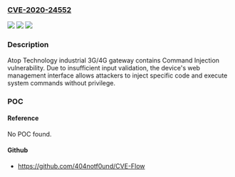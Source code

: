 ### [CVE-2020-24552](https://cve.mitre.org/cgi-bin/cvename.cgi?name=CVE-2020-24552)
![](https://img.shields.io/static/v1?label=Product&message=3G%2F4G%20LTE%20Cellular%20to%20Ethernet%20and%20Serial%20Secure%20Industrial%20Gateway%20SE5916A&color=blue)
![](https://img.shields.io/static/v1?label=Version&message=1.181.4%20&color=brighgreen)
![](https://img.shields.io/static/v1?label=Vulnerability&message=CWE-78%20OS%20Command%20Injection&color=brighgreen)

### Description

Atop Technology industrial 3G/4G gateway contains Command Injection vulnerability. Due to insufficient input validation, the device's web management interface allows attackers to inject specific code and execute system commands without privilege.

### POC

#### Reference
No POC found.

#### Github
- https://github.com/404notf0und/CVE-Flow

